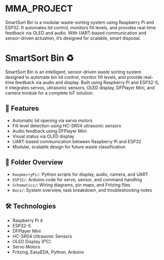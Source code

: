 # MMA_PROJECT
SmartSort Bin is a modular waste-sorting system using Raspberry Pi and ESP32. It automates lid control, monitors fill levels, and provides real-time feedback via OLED and audio. With UART-based communication and sensor-driven actuation, it’s designed for scalable, smart disposal.
# SmartSort Bin ♻️

SmartSort Bin is an intelligent, sensor-driven waste sorting system designed to automate bin lid control, monitor fill levels, and provide real-time feedback via audio and display. Built using Raspberry Pi and ESP32-S, it integrates servos, ultrasonic sensors, OLED display, DFPlayer Mini, and camera module for a complete IoT solution.

## 🚀 Features
- Automatic lid opening via servo motors
- Fill level detection using HC-SR04 ultrasonic sensors
- Audio feedback using DFPlayer Mini
- Visual status via OLED display
- UART-based communication between Raspberry Pi and ESP32
- Modular, scalable design for future waste classification
## 📁 Folder Overview
- `RaspberryPi/`: Python scripts for display, audio, camera, and UART
- `ESP32/`: Arduino code for servo, sensor, and command handling
- `Schematics/`: Wiring diagrams, pin maps, and Fritzing files
- `Docs/`: System overview, task breakdown, and troubleshooting notes

## 🛠️ Technologies
- Raspberry Pi 4
- ESP32-S
- DFPlayer Mini
- HC-SR04 Ultrasonic Sensors
- OLED Display (I²C)
- Servo Motors
- Fritzing, EasyEDA, Python, Arduino
